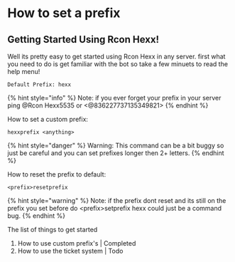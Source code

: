 # How to set a prefix

## Getting Started Using Rcon Hexx!

Well its pretty easy to get started using Rcon Hexx in any server. first what you need to do is get familiar with the bot so take a few minuets to read the help menu! 

```markup
Default Prefix: hexx
```

{% hint style="info" %}
 Note: if you ever forget your prefix in your server ping @Rcon Hexx5535 or &lt;@836227737135349821&gt;
{% endhint %}

How to set a custom prefix:

```markup
hexxprefix <anything>
```





{% hint style="danger" %}
Warning: This command can be a bit buggy so just be careful and you can set prefixes longer then 2+ letters.
{% endhint %}



How to reset the prefix to default:

```markup
<prefix>resetprefix
```

{% hint style="warning" %}
Note: if the prefix dont reset and its still on the prefix you set before do &lt;prefix&gt;setprefix hexx could just be a command bug.
{% endhint %}



The list of things to get started

1. How to use custom prefix's \| Completed
2. How to use the ticket system \| Todo

